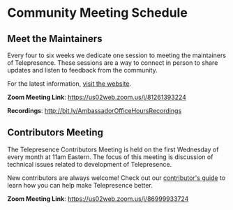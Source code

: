 # Community Meeting Schedule

## Meet the Maintainers

Every four to six weeks we dedicate one session to meeting the maintainers of Telepresence.  These sessions are a way to connect in person to share updates and listen to feedback from the community. 

For the latest information, [visit the website](https://www.getambassador.io/about-us/events/meet-the-maintainers/).


**Zoom Meeting Link**: https://us02web.zoom.us/j/81261393224

**Recordings**: http://bit.ly/AmbassadorOfficeHoursRecordings

## Contributors Meeting

The Telepresence Contributors Meeting is held on the first Wednesday of every month at 11am Eastern.  The focus of this meeting is discussion of technical issues related to development of Telepresence.

New contributors are always welcome! Check out our [contributor's guide](DEVELOPING.md) to learn how you can help make Telepresence better.

**Zoom Meeting Link**: https://us02web.zoom.us/j/86999933724 
